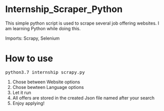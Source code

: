 # Internship_Scraper_Python

This simple python script is used to scrape several job offering websites. I am learning Python while doing this.

Imports: Scrapy, Selenium

# How to use

<pre>
python3.7 internship_scrapy.py
</pre>

1. Chose between Website options
2. Chose bewteen Language options
3. Let it run
4. All offers are stored in the created Json file named after your search
5. Enjoy applying!
